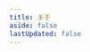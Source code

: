 ```yaml
---
title: 关于
aside: false
lastUpdated: false
---
```


<script setup>
import AboutMe from './AboutMe.vue'
</script>

<AboutMe />
